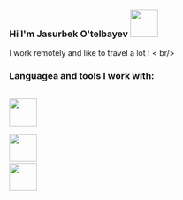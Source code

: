  ### Hi I'm Jasurbek O'telbayev <img src = "https://media1.giphy.com/media/gM5qFksULw54NMWyry/giphy.gif?cid=ecf05e4769l266i7wcxhqcnsbjno9c0l295g068odav95hy2&rid=giphy.gif&ct=s" width = "50px" > <br/>

I work remotely and like to travel a lot ! < br/>

### Languagea and tools I work with: 
<code> <img src = "https://cdn-icons-png.flaticon.com/512/732/732212.png" width="50px"> </code>
<code> <img src = "https://cdn-icons-png.flaticon.com/512/5968/5968242.png" width="50px"></code>
<code> <img src = "https://www.clipartmax.com/png/middle/470-4707396_javascript-icon-html-css-js-icons.png" width="50px"> </code>

